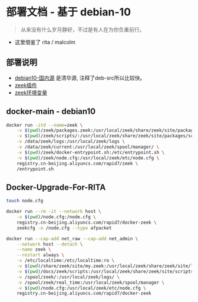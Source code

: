 # 部署文档 - 基于 debian-10
> 从来没有什么岁月静好，不过是有人在为你负重前行。
- 这里借鉴了 rita / malcolm 

## 部署说明

- [debian10-国内源](./sources.list) 是清华源, 注释了deb-src所以比较快。
- [zeek插件](./zeek_install_plugins.sh)
- [zeek环境变量](./zeek.env)


## docker-main - debian10 
```bash
docker run -itd --name=zeek \
    -v $(pwd)/zeek/packages.zeek:/usr/local/zeek/share/zeek/site/packages/packages.zeek \
    -v $(pwd)/zeek/scripts/:/usr/local/zeek/share/zeek/site/packages/scripts \
    -v /data/zeek/logs:/usr/local/zeek/logs \
    -v /data/zeek/current:/usr/local/zeek/spool/manager/ \
    -v $(pwd)/zeek/docker-entrypoint.sh:/etc/entrypoint.sh \
    -v $(pwd)/zeek/node.cfg:/usr/local/zeek/etc/node.cfg \
    registry.cn-beijing.aliyuncs.com/rapid7/zeek \
    /entrypoint.sh
```

## Docker-Upgrade-For-RITA
```bash
touch node.cfg

docker run --rm -it --network host \
    -v $(pwd)/node.cfg:/node.cfg \
    registry.cn-beijing.aliyuncs.com/rapid7/docker-zeek \
    zeekcfg -o /node.cfg --type afpacket

docker run --cap-add net_raw --cap-add net_admin \
    --network host --detach \
    --name zeek \
    --restart always \
    -v /etc/localtime:/etc/localtime:ro \
    -v $(pwd)/share/zeek/site/my.zeek:/usr/local/zeek/share/zeek/site/local.zeek \
    -v $(pwd)/docs/zeek/scripts:/usr/local/zeek/share/zeek/site/scripts \
    -v /spool/zeek/:/usr/local/zeek/logs/ \
    -v /spool/zeek/real_time:/usr/local/zeek/spool/manager \
    -v $(pwd)/node.cfg:/usr/local/zeek/etc/node.cfg \
    registry.cn-beijing.aliyuncs.com/rapid7/docker-zeek

```
